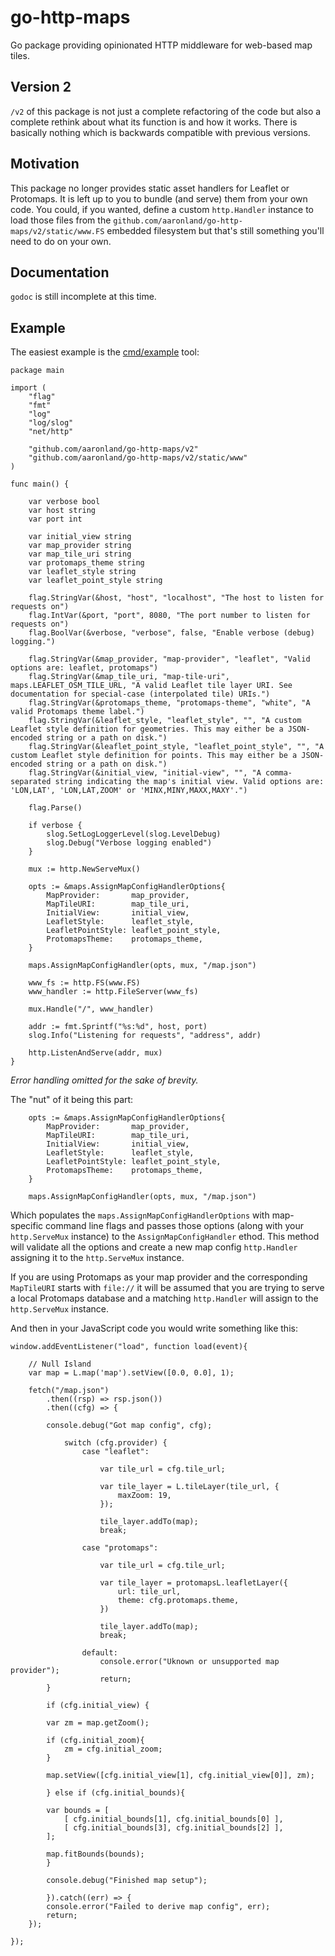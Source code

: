 # go-http-maps

Go package providing opinionated HTTP middleware for web-based map tiles.

## Version 2

`/v2` of this package is not just a complete refactoring of the code but also a complete rethink about what its function is and how it works. There is basically nothing which is backwards compatible with previous versions.

## Motivation

This package no longer provides static asset handlers for Leaflet or Protomaps. It is left up to you to bundle (and serve) them from your own code. You could, if you wanted, define a custom `http.Handler` instance to load those files from the `github.com/aaronland/go-http-maps/v2/static/www.FS` embedded filesystem but that's still something you'll need to do on your own.

## Documentation

`godoc` is still incomplete at this time.

## Example

The easiest example is the [cmd/example](cmd/example/main.go) tool:

```
package main

import (
	"flag"
	"fmt"
	"log"
	"log/slog"
	"net/http"

	"github.com/aaronland/go-http-maps/v2"
	"github.com/aaronland/go-http-maps/v2/static/www"
)

func main() {

	var verbose bool
	var host string
	var port int

	var initial_view string
	var map_provider string
	var map_tile_uri string
	var protomaps_theme string
	var leaflet_style string
	var leaflet_point_style string

	flag.StringVar(&host, "host", "localhost", "The host to listen for requests on")
	flag.IntVar(&port, "port", 8080, "The port number to listen for requests on")
	flag.BoolVar(&verbose, "verbose", false, "Enable verbose (debug) logging.")

	flag.StringVar(&map_provider, "map-provider", "leaflet", "Valid options are: leaflet, protomaps")
	flag.StringVar(&map_tile_uri, "map-tile-uri", maps.LEAFLET_OSM_TILE_URL, "A valid Leaflet tile layer URI. See documentation for special-case (interpolated tile) URIs.")
	flag.StringVar(&protomaps_theme, "protomaps-theme", "white", "A valid Protomaps theme label.")
	flag.StringVar(&leaflet_style, "leaflet_style", "", "A custom Leaflet style definition for geometries. This may either be a JSON-encoded string or a path on disk.")
	flag.StringVar(&leaflet_point_style, "leaflet_point_style", "", "A custom Leaflet style definition for points. This may either be a JSON-encoded string or a path on disk.")
	flag.StringVar(&initial_view, "initial-view", "", "A comma-separated string indicating the map's initial view. Valid options are: 'LON,LAT', 'LON,LAT,ZOOM' or 'MINX,MINY,MAXX,MAXY'.")

	flag.Parse()

	if verbose {
		slog.SetLogLoggerLevel(slog.LevelDebug)
		slog.Debug("Verbose logging enabled")
	}

	mux := http.NewServeMux()

	opts := &maps.AssignMapConfigHandlerOptions{
		MapProvider:       map_provider,
		MapTileURI:        map_tile_uri,
		InitialView:       initial_view,
		LeafletStyle:      leaflet_style,
		LeafletPointStyle: leaflet_point_style,
		ProtomapsTheme:    protomaps_theme,
	}

	maps.AssignMapConfigHandler(opts, mux, "/map.json")
	
	www_fs := http.FS(www.FS)
	www_handler := http.FileServer(www_fs)

	mux.Handle("/", www_handler)

	addr := fmt.Sprintf("%s:%d", host, port)
	slog.Info("Listening for requests", "address", addr)

	http.ListenAndServe(addr, mux)
}
```

_Error handling omitted for the sake of brevity._

The "nut" of it being this part:

```
	opts := &maps.AssignMapConfigHandlerOptions{
		MapProvider:       map_provider,
		MapTileURI:        map_tile_uri,
		InitialView:       initial_view,
		LeafletStyle:      leaflet_style,
		LeafletPointStyle: leaflet_point_style,
		ProtomapsTheme:    protomaps_theme,
	}

	maps.AssignMapConfigHandler(opts, mux, "/map.json")
```

Which populates the `maps.AssignMapConfigHandlerOptions` with map-specific command line flags and passes those options (along with your `http.ServeMux` instance) to the `AssignMapConfigHandler` ethod. This method will validate all the options and create a new map config `http.Handler` assigning it to the `http.ServeMux` instance.

If you are using Protomaps as your map provider and the corresponding `MapTileURI` starts with `file://` it will be assumed that you are trying to serve a local Protomaps database and a matching `http.Handler` will assign to the `http.ServeMux` instance.

And then in your JavaScript code you would write something like this:

```
window.addEventListener("load", function load(event){

    // Null Island    
    var map = L.map('map').setView([0.0, 0.0], 1);    

    fetch("/map.json")
        .then((rsp) => rsp.json())
        .then((cfg) => {

	    console.debug("Got map config", cfg);
	    
            switch (cfg.provider) {
                case "leaflet":

                    var tile_url = cfg.tile_url;

                    var tile_layer = L.tileLayer(tile_url, {
                        maxZoom: 19,
                    });

                    tile_layer.addTo(map);
                    break;

                case "protomaps":

                    var tile_url = cfg.tile_url;

                    var tile_layer = protomapsL.leafletLayer({
                        url: tile_url,
                        theme: cfg.protomaps.theme,
                    })

                    tile_layer.addTo(map);
                    break;

                default:
                    console.error("Uknown or unsupported map provider");
                    return;
	    }

	    if (cfg.initial_view) {

		var zm = map.getZoom();

		if (cfg.initial_zoom){
		    zm = cfg.initial_zoom;
		}

		map.setView([cfg.initial_view[1], cfg.initial_view[0]], zm);
		
	    } else if (cfg.initial_bounds){

		var bounds = [
		    [ cfg.initial_bounds[1], cfg.initial_bounds[0] ],
		    [ cfg.initial_bounds[3], cfg.initial_bounds[2] ],
		];

		map.fitBounds(bounds);
	    }
	    
	    console.debug("Finished map setup");
	    
        }).catch((err) => {
	    console.error("Failed to derive map config", err);
	    return;
	});    
    
});
```


